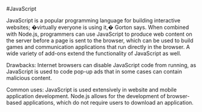 #JavaScript

JavaScript is a popular programming language for building interactive websites; �virtually everyone is using it,� Gorton says. When combined with Node.js, programmers can use JavaScript to produce web content on the server before a page is sent to the browser, which can be used to build games and communication applications that run directly in the browser. A wide variety of add-ons extend the functionality of JavaScript as well.

Drawbacks: Internet browsers can disable JavaScript code from running, as JavaScript is used to code pop-up ads that in some cases can contain malicious content.

Common uses: JavaScript is used extensively in website and mobile application development. Node.js allows for the development of browser-based applications, which do not require users to download an application.
